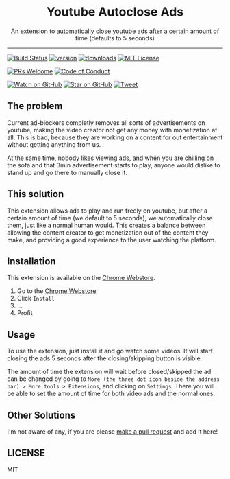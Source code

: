 <div align="center">
  <h1>Youtube Autoclose Ads</h1>

  <p>An extension to automatically close youtube ads after a certain amount of time (defaults to 5 seconds)</p>
</div>

<hr />

[![Build Status][build-badge]][build]
[![version][version-badge]][package]
[![downloads][downloads-badge]][package]
[![MIT License][license-badge]][license]

[![PRs Welcome][prs-badge]][prs]
[![Code of Conduct][coc-badge]][coc]

[![Watch on GitHub][github-watch-badge]][github-watch]
[![Star on GitHub][github-star-badge]][github-star]
[![Tweet][twitter-badge]][twitter]

## The problem

Current ad-blockers completly removes all sorts of advertisements on youtube, making the video creator not get any money with monetization at all.
This is bad, because they are working on a content for out entertainment without getting anything from us.

At the same time, nobody likes viewing ads, and when you are chilling on the sofa and that 3min advertisement starts to play, anyone would dislike to stand up and go there to manually close it.

## This solution

This extension allows ads to play and run freely on youtube, but after a certain amount of time (we default to 5 seconds), we automatically close them, just like a normal human would. This creates a balance between allowing the content creator to get monetization out of the content they make, and providing a good experience to the user watching the platform.

## Installation

This extension is available on the [Chrome Webstore][package].

1. Go to the [Chrome Webstore][package]
2. Click `Install`
3. ...
4. Profit

## Usage

To use the extension, just install it and go watch some videos. It will start closing the ads 5 seconds after the closing/skipping button is visible.

The amount of time the extension will wait before closed/skipped the ad can be changed by going to `More (the three dot icon beside the address bar) > More tools > Extensions`, and clicking on `Settings`. There you will be able to set the amount of time for both video ads and the normal ones.

## Other Solutions

I'm not aware of any, if you are please [make a pull request][prs] and add it here!

## LICENSE

MIT

[npm]: https://www.npmjs.com/
[node]: https://nodejs.org
[build-badge]: https://img.shields.io/travis/GabrielDuarteM/youtube-autoclose-ads/master.svg?style=flat-square
[build]: https://travis-ci.org/GabrielDuarteM/youtube-autoclose-ads
[version-badge]: https://img.shields.io/chrome-web-store/v/mppjhhbajcciljocgbadbhbgphjfdmhj.svg?style=flat-square
[package]: https://chrome.google.com/webstore/detail/youtube-autoclose-ads/mppjhhbajcciljocgbadbhbgphjfdmhj
[downloads-badge]: https://img.shields.io/chrome-web-store/users/mppjhhbajcciljocgbadbhbgphjfdmhj.svg?style=flat-square
[license-badge]: https://img.shields.io/npm/l/youtube-autoclose-ads.svg?style=flat-square
[license]: https://github.com/GabrielDuarteM/youtube-autoclose-ads/blob/master/LICENSE
[prs-badge]: https://img.shields.io/badge/PRs-welcome-brightgreen.svg?style=flat-square
[prs]: http://makeapullrequest.com
[donate-badge]: https://img.shields.io/badge/$-support-green.svg?style=flat-square
[coc-badge]: https://img.shields.io/badge/code%20of-conduct-ff69b4.svg?style=flat-square
[coc]: https://github.com/GabrielDuarteM/youtube-autoclose-ads/blob/master/other/CODE_OF_CONDUCT.md
[github-watch-badge]: https://img.shields.io/github/watchers/GabrielDuarteM/youtube-autoclose-ads.svg?style=social
[github-watch]: https://github.com/GabrielDuarteM/youtube-autoclose-ads/watchers
[github-star-badge]: https://img.shields.io/github/stars/GabrielDuarteM/youtube-autoclose-ads.svg?style=social
[github-star]: https://github.com/GabrielDuarteM/youtube-autoclose-ads/stargazers
[twitter]: https://twitter.com/intent/tweet?text=Check%20out%20youtube-autoclose-ads%20by%20%40GabrielDuarteM%20https%3A%2F%2Fgithub.com%2FGabrielDuarteM%2Fyoutube-autoclose-ads%20%F0%9F%91%8D
[twitter-badge]: https://img.shields.io/twitter/url/https/github.com/GabrielDuarteM/youtube-autoclose-ads.svg?style=social
